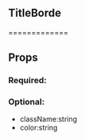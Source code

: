 
## TitleBorde
=============
## Props


### Required:

### Optional:
 - className:string
 - color:string